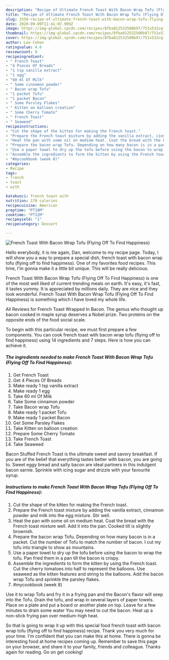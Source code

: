```yaml
---
description: "Recipe of Ultimate French Toast With Bacon Wrap Tofu (Flying Off To Find Happiness)"
title: "Recipe of Ultimate French Toast With Bacon Wrap Tofu (Flying Off To Find Happiness)"
slug: 1550-recipe-of-ultimate-french-toast-with-bacon-wrap-tofu-flying-off-to-find-happiness
date: 2020-09-09T11:41:07.999Z
image: https://img-global.cpcdn.com/recipes/8fba812532500b97/751x532cq70/french-toast-with-bacon-wrap-tofu-flying-off-to-find-happiness-recipe-main-photo.jpg
thumbnail: https://img-global.cpcdn.com/recipes/8fba812532500b97/751x532cq70/french-toast-with-bacon-wrap-tofu-flying-off-to-find-happiness-recipe-main-photo.jpg
cover: https://img-global.cpcdn.com/recipes/8fba812532500b97/751x532cq70/french-toast-with-bacon-wrap-tofu-flying-off-to-find-happiness-recipe-main-photo.jpg
author: Leo Cohen
ratingvalue: 4.6
reviewcount: 9
recipeingredient:
- " French Toast"
- "4 Pieces Of Breads"
- "1 tsp vanilla extract"
- "1 egg"
- "60 ml Of Milk"
- " Some cinnamon powder"
- " Bacon wrap Tofu"
- "1 packet Tofu"
- "1 packet Bacon"
- " Some Parsley Flakes"
- " Kitten on balloon creation"
- " Some Cherry Tomato"
- " French Toast"
- " Seaweed"
recipeinstructions:
- "Cut the shape of the kitten for making the French toast."
- "Prepare the French toast mixture by adding the vanilla extract, cinnamon powder and milk into the egg mixture. Stir well."
- "Heat the pan with some oil on medium heat. Coat the bread with the French toast mixture well. Add it into the pan. Cooked till is slightly brownish."
- "Prepare the bacon wrap Tofu. Depending on how many bacon is in a packet. Cut the number of Tofu to match the number of bacon. I cut my tofu into triangle to show as mountains."
- "Use a paper towel to dry up the tofu before using the bacon to wrap the tofu. Pan fried them in a pan till the bacon is crispy."
- "Assemble the ingredients to form the kitten by using the French toast. Cut the cherry tomatoes into half to represent the balloons. Use seaweed as the kitten features and string to the balloons. Add the bacon wrap Tofu and sprinkle the parsley flakes."
- "#mycookbook (week 8)"
categories:
- Recipe
tags:
- french
- toast
- with

katakunci: french toast with 
nutrition: 170 calories
recipecuisine: American
preptime: "PT18M"
cooktime: "PT32M"
recipeyield: "1"
recipecategory: Dessert

---
```



![French Toast With Bacon Wrap Tofu (Flying Off To Find Happiness)](https://img-global.cpcdn.com/recipes/8fba812532500b97/751x532cq70/french-toast-with-bacon-wrap-tofu-flying-off-to-find-happiness-recipe-main-photo.jpg)

Hello everybody, it is me again, Dan, welcome to my recipe page. Today, I will show you a way to prepare a special dish, french toast with bacon wrap tofu (flying off to find happiness). One of my favorites food recipes. This time, I'm gonna make it a little bit unique. This will be really delicious.

French Toast With Bacon Wrap Tofu (Flying Off To Find Happiness) is one of the most well liked of current trending meals on earth. It's easy, it's fast, it tastes yummy. It is appreciated by millions daily. They are nice and they look wonderful. French Toast With Bacon Wrap Tofu (Flying Off To Find Happiness) is something which I have loved my whole life.

All Reviews for French Toast Wrapped In Bacon. The genius who thought up bacon cooked in maple syrup deserves a Nobel prize. Two proteins on the opposite ends of the food social scale.


To begin with this particular recipe, we must first prepare a few components. You can cook french toast with bacon wrap tofu (flying off to find happiness) using 14 ingredients and 7 steps. Here is how you can achieve it.

<!--inarticleads1-->

##### The ingredients needed to make French Toast With Bacon Wrap Tofu (Flying Off To Find Happiness):

1. Get  French Toast
1. Get 4 Pieces Of Breads
1. Make ready 1 tsp vanilla extract
1. Make ready 1 egg
1. Take 60 ml Of Milk
1. Take  Some cinnamon powder
1. Take  Bacon wrap Tofu
1. Make ready 1 packet Tofu
1. Make ready 1 packet Bacon
1. Get  Some Parsley Flakes
1. Take  Kitten on balloon creation
1. Prepare  Some Cherry Tomato
1. Take  French Toast
1. Take  Seaweed


Bacon Stuffed French Toast is the ultimate sweet and savory breakfast. If you are of the belief that everything tastes better with bacon, you are going to. Sweet eggy bread and salty bacon are ideal partners in this indulgent bacon sarnie. Sprinkle with icing sugar and drizzle with your favourite syrup. 

<!--inarticleads2-->

##### Instructions to make French Toast With Bacon Wrap Tofu (Flying Off To Find Happiness):

1. Cut the shape of the kitten for making the French toast.
1. Prepare the French toast mixture by adding the vanilla extract, cinnamon powder and milk into the egg mixture. Stir well.
1. Heat the pan with some oil on medium heat. Coat the bread with the French toast mixture well. Add it into the pan. Cooked till is slightly brownish.
1. Prepare the bacon wrap Tofu. Depending on how many bacon is in a packet. Cut the number of Tofu to match the number of bacon. I cut my tofu into triangle to show as mountains.
1. Use a paper towel to dry up the tofu before using the bacon to wrap the tofu. Pan fried them in a pan till the bacon is crispy.
1. Assemble the ingredients to form the kitten by using the French toast. Cut the cherry tomatoes into half to represent the balloons. Use seaweed as the kitten features and string to the balloons. Add the bacon wrap Tofu and sprinkle the parsley flakes.
1. #mycookbook (week 8)


Use it to wrap Tofu and fry it in a frying pan and the Bacon&#39;s flavor will seep into the Tofu. Drain the tofu, and wrap in several layers of paper towels. Place on a plate and put a board or another plate on top. Leave for a few minutes to drain some water You may need to cut the bacon. Heat up a non-stick frying pan over medium-high heat. 

So that is going to wrap it up with this special food french toast with bacon wrap tofu (flying off to find happiness) recipe. Thank you very much for your time. I'm confident that you can make this at home. There is gonna be interesting food at home recipes coming up. Remember to save this page on your browser, and share it to your family, friends and colleague. Thanks again for reading. Go on get cooking!
